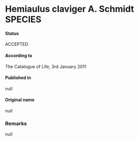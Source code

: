 Hemiaulus claviger A. Schmidt SPECIES
=======

#### Status
ACCEPTED

#### According to
The Catalogue of Life, 3rd January 2011

#### Published in
null

#### Original name
null

### Remarks
null
